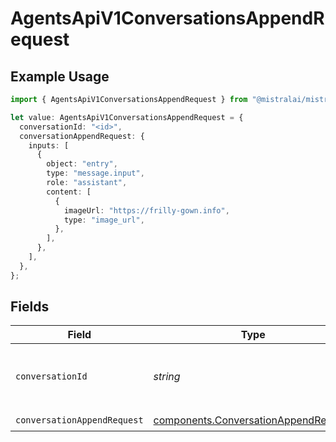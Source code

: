 # AgentsApiV1ConversationsAppendRequest

## Example Usage

```typescript
import { AgentsApiV1ConversationsAppendRequest } from "@mistralai/mistralai/models/operations";

let value: AgentsApiV1ConversationsAppendRequest = {
  conversationId: "<id>",
  conversationAppendRequest: {
    inputs: [
      {
        object: "entry",
        type: "message.input",
        role: "assistant",
        content: [
          {
            imageUrl: "https://frilly-gown.info",
            type: "image_url",
          },
        ],
      },
    ],
  },
};
```

## Fields

| Field                                                                                        | Type                                                                                         | Required                                                                                     | Description                                                                                  |
| -------------------------------------------------------------------------------------------- | -------------------------------------------------------------------------------------------- | -------------------------------------------------------------------------------------------- | -------------------------------------------------------------------------------------------- |
| `conversationId`                                                                             | *string*                                                                                     | :heavy_check_mark:                                                                           | ID of the conversation to which we append entries.                                           |
| `conversationAppendRequest`                                                                  | [components.ConversationAppendRequest](../../models/components/conversationappendrequest.md) | :heavy_check_mark:                                                                           | N/A                                                                                          |